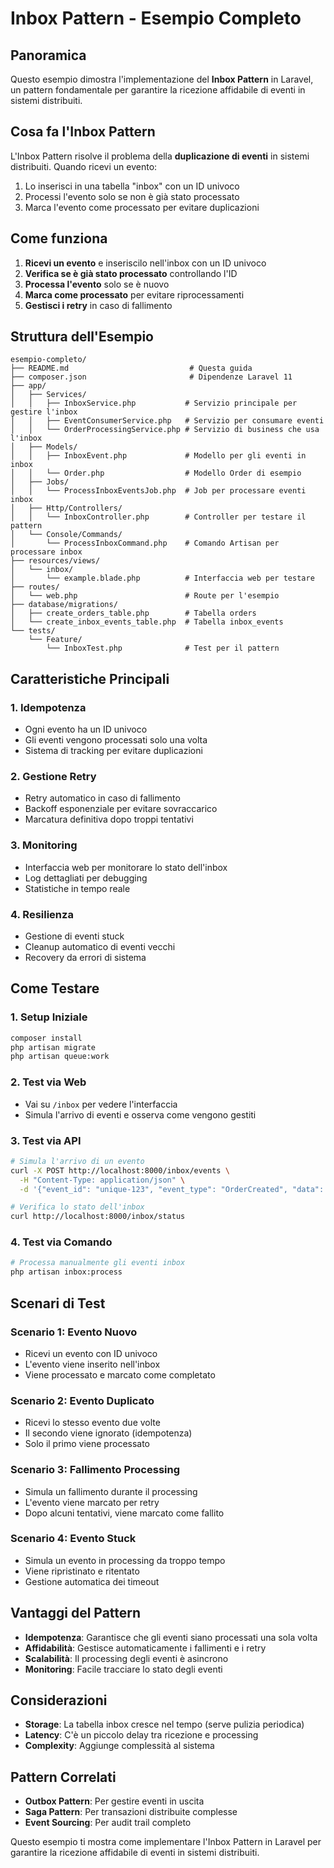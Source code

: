 # Inbox Pattern - Esempio Completo

## Panoramica

Questo esempio dimostra l'implementazione del **Inbox Pattern** in Laravel, un pattern fondamentale per garantire la ricezione affidabile di eventi in sistemi distribuiti.

## Cosa fa l'Inbox Pattern

L'Inbox Pattern risolve il problema della **duplicazione di eventi** in sistemi distribuiti. Quando ricevi un evento:
1. Lo inserisci in una tabella "inbox" con un ID univoco
2. Processi l'evento solo se non è già stato processato
3. Marca l'evento come processato per evitare duplicazioni

## Come funziona

1. **Ricevi un evento** e inseriscilo nell'inbox con un ID univoco
2. **Verifica se è già stato processato** controllando l'ID
3. **Processa l'evento** solo se è nuovo
4. **Marca come processato** per evitare riprocessamenti
5. **Gestisci i retry** in caso di fallimento

## Struttura dell'Esempio

```
esempio-completo/
├── README.md                           # Questa guida
├── composer.json                       # Dipendenze Laravel 11
├── app/
│   ├── Services/
│   │   ├── InboxService.php           # Servizio principale per gestire l'inbox
│   │   ├── EventConsumerService.php   # Servizio per consumare eventi
│   │   └── OrderProcessingService.php # Servizio di business che usa l'inbox
│   ├── Models/
│   │   ├── InboxEvent.php             # Modello per gli eventi in inbox
│   │   └── Order.php                  # Modello Order di esempio
│   ├── Jobs/
│   │   └── ProcessInboxEventsJob.php  # Job per processare eventi inbox
│   ├── Http/Controllers/
│   │   └── InboxController.php        # Controller per testare il pattern
│   └── Console/Commands/
│       └── ProcessInboxCommand.php    # Comando Artisan per processare inbox
├── resources/views/
│   └── inbox/
│       └── example.blade.php          # Interfaccia web per testare
├── routes/
│   └── web.php                        # Route per l'esempio
├── database/migrations/
│   ├── create_orders_table.php        # Tabella orders
│   └── create_inbox_events_table.php  # Tabella inbox_events
└── tests/
    └── Feature/
        └── InboxTest.php              # Test per il pattern
```

## Caratteristiche Principali

### 1. Idempotenza
- Ogni evento ha un ID univoco
- Gli eventi vengono processati solo una volta
- Sistema di tracking per evitare duplicazioni

### 2. Gestione Retry
- Retry automatico in caso di fallimento
- Backoff esponenziale per evitare sovraccarico
- Marcatura definitiva dopo troppi tentativi

### 3. Monitoring
- Interfaccia web per monitorare lo stato dell'inbox
- Log dettagliati per debugging
- Statistiche in tempo reale

### 4. Resilienza
- Gestione di eventi stuck
- Cleanup automatico di eventi vecchi
- Recovery da errori di sistema

## Come Testare

### 1. Setup Iniziale
```bash
composer install
php artisan migrate
php artisan queue:work
```

### 2. Test via Web
- Vai su `/inbox` per vedere l'interfaccia
- Simula l'arrivo di eventi e osserva come vengono gestiti

### 3. Test via API
```bash
# Simula l'arrivo di un evento
curl -X POST http://localhost:8000/inbox/events \
  -H "Content-Type: application/json" \
  -d '{"event_id": "unique-123", "event_type": "OrderCreated", "data": {"order_id": 1}}'

# Verifica lo stato dell'inbox
curl http://localhost:8000/inbox/status
```

### 4. Test via Comando
```bash
# Processa manualmente gli eventi inbox
php artisan inbox:process
```

## Scenari di Test

### Scenario 1: Evento Nuovo
- Ricevi un evento con ID univoco
- L'evento viene inserito nell'inbox
- Viene processato e marcato come completato

### Scenario 2: Evento Duplicato
- Ricevi lo stesso evento due volte
- Il secondo viene ignorato (idempotenza)
- Solo il primo viene processato

### Scenario 3: Fallimento Processing
- Simula un fallimento durante il processing
- L'evento viene marcato per retry
- Dopo alcuni tentativi, viene marcato come fallito

### Scenario 4: Evento Stuck
- Simula un evento in processing da troppo tempo
- Viene ripristinato e ritentato
- Gestione automatica dei timeout

## Vantaggi del Pattern

- **Idempotenza**: Garantisce che gli eventi siano processati una sola volta
- **Affidabilità**: Gestisce automaticamente i fallimenti e i retry
- **Scalabilità**: Il processing degli eventi è asincrono
- **Monitoring**: Facile tracciare lo stato degli eventi

## Considerazioni

- **Storage**: La tabella inbox cresce nel tempo (serve pulizia periodica)
- **Latency**: C'è un piccolo delay tra ricezione e processing
- **Complexity**: Aggiunge complessità al sistema

## Pattern Correlati

- **Outbox Pattern**: Per gestire eventi in uscita
- **Saga Pattern**: Per transazioni distribuite complesse
- **Event Sourcing**: Per audit trail completo

Questo esempio ti mostra come implementare l'Inbox Pattern in Laravel per garantire la ricezione affidabile di eventi in sistemi distribuiti.
